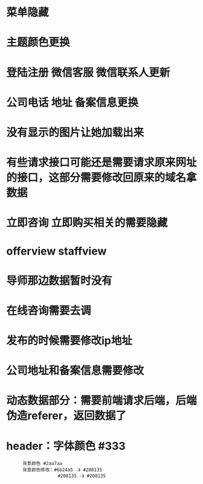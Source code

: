 <!--
 * @Descripttion: 
 * @version: 
 * @Author: wenchao.chai
 * @Date: 2021-03-25 12:35:18
 * @LastEditors: wenchao.chai
 * @LastEditTime: 2021-03-26 16:06:57
-->
# 菜单隐藏
# 主题颜色更换
# 登陆注册 微信客服 微信联系人更新
# 公司电话 地址 备案信息更换
# 没有显示的图片让她加载出来
# 有些请求接口可能还是需要请求原来网址的接口，这部分需要修改回原来的域名拿数据
# 立即咨询 立即购买相关的需要隐藏
# offerview staffview
# 导师那边数据暂时没有
# 在线咨询需要去调
# 发布的时候需要修改ip地址
# 公司地址和备案信息需要修改

# 动态数据部分：需要前端请求后端，后端伪造referer，返回数据了

# header：字体颜色 #333
          背景颜色 #2aa7aa
          背景颜色修改：#6b24a5 -》 #208135
                       #208135 -》 #208135